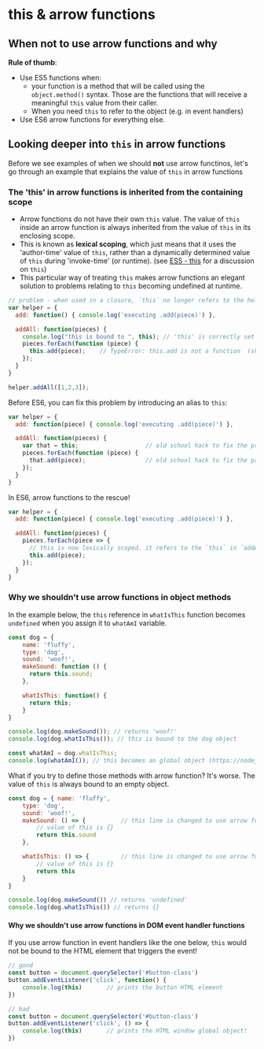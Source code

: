 # this & arrow functions

## When not to use arrow functions and why

**Rule of thumb**:

* Use ES5 functions when:
  * your function is a method that will be called using the `object.method()` syntax. Those are the functions that will receive a meaningful `this` value from their caller.
  * When you need `this` to refer to the object \(e.g. in event handlers\) 
* Use ES6 arrow functions for everything else.

## Looking deeper into `this` in arrow functions

Before we see examples of when we should **not** use arrow functinos, let's go through an example that explains the value of `this` in arrow functions

### The 'this' in arrow functions is inherited from the containing scope

* Arrow functions do not have their own `this` value. The value of `this` inside an arrow function is always inherited from the value of `this` in its enclosing scope.
* This is known as **lexical scoping**, which just means that it uses the 'author-time' value of `this`, rather than a dynamically determined value of `this` during 'invoke-time' \(or runtime\). \(see [ES5 - this](https://github.com/thoughtworks-jumpstart/jumpstart/tree/cd82250b08f3e75062c5e694931d768e5801a4d7/01_programming_fundamentals/javascript/es5/this.html) for a discussion on `this`\) 
* This particular way of treating `this` makes arrow functions an elegant solution to problems relating to `this` becoming undefined at runtime.

```javascript
// problem - when used in a closure, `this` no longer refers to the helper object
var helper = {
  add: function() { console.log('executing .add(piece)') },

  addAll: function(pieces) {
    console.log("this is bound to ", this); // 'this' is correctly set to the calling object at this time
    pieces.forEach(function (piece) {
      this.add(piece);    // TypeError: this.add is not a function  (shocking!)
    });
  }
}

helper.addAll([1,2,3]);
```

Before ES6, you can fix this problem by introducing an alias to `this`:

```javascript
var helper = {
  add: function(piece) { console.log('executing .add(piece)') },

  addAll: function(pieces) {
    var that = this;                   // old school hack to fix the problem of `this` losing its reference
    pieces.forEach(function (piece) {
      that.add(piece);                 // old school hack to fix the problem of `this` losing its reference
    });
  }
}
```

In ES6, arrow functions to the rescue!

```javascript
var helper = {
  add: function(piece) { console.log('executing .add(piece)') },

  addAll: function(pieces) {
    pieces.forEach(piece => {
      // this is now lexically scoped. it refers to the `this` in `addAll` function
      this.add(piece);
    });
  }
}
```

### Why we shouldn't use arrow functions in object methods

In the example below, the `this` reference in `whatIsThis` function becomes `undefined` when you assign it to `whatAmI` variable.

```javascript
const dog = {
    name: 'fluffy', 
    type: 'dog', 
    sound: 'woof!', 
    makeSound: function () {
      return this.sound;
    },

    whatIsThis: function() {
      return this;
    }
}

console.log(dog.makeSound()); // returns 'woof!' 
console.log(dog.whatIsThis()); // this is bound to the dog object

const whatAmI = dog.whatIsThis;
console.log(whatAmI()); // this becomes an global object (https://nodejs.org/api/globals.html)
```

What if you try to define those methods with arrow function? It's worse. The value of `this` is always bound to an empty object.

```javascript
const dog = { name: 'fluffy', 
    type: 'dog', 
    sound: 'woof!', 
    makeSound: () => {          // this line is changed to use arrow function syntax
        // value of this is {}
        return this.sound
    },

    whatIsThis: () => {         // this line is changed to use arrow function syntax
        // value of this is {}
        return this
    }
}

console.log(dog.makeSound()) // returns 'undefined'
console.log(dog.whatIsThis()) // returns {}
```

#### Why we shouldn't use arrow functions in DOM event handler functions

If you use arrow function in event handlers like the one below, `this` would not be bound to the HTML element that triggers the event!

```javascript
// good
const button = document.querySelector('#button-class')
button.addEventListener('click', function() {
    console.log(this)       // prints the button HTML element 
})

// bad
const button = document.querySelector('#button-class')
button.addEventListener('click', () => {
    console.log(this)       // prints the HTML window global object!
})
```

